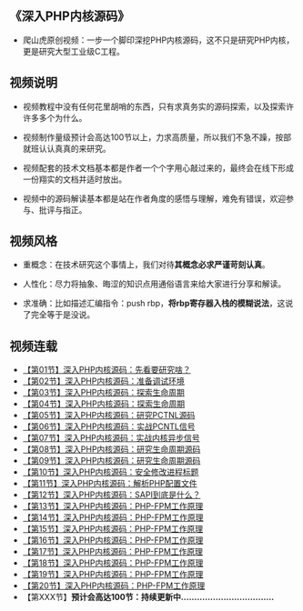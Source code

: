 ## 《深入PHP内核源码》

* 爬山虎原创视频：一步一个脚印深挖PHP内核源码，这不只是研究PHP内核，更是研究大型工业级C工程。

## 视频说明

* 视频教程中没有任何花里胡哨的东西，只有求真务实的源码探索，以及探索许许多多个为什么。

* 视频制作量级预计会高达100节以上，力求高质量，所以我们不急不躁，按部就班认认真真的来研究。

* 视频配套的技术文档基本都是作者一个个字用心敲过来的，最终会在线下形成一份翔实的文档并适时放出。

* 视频中的源码解读基本都是站在作者角度的感悟与理解，难免有错误，欢迎参与、批评与指正。

## 视频风格

* 重概念：在技术研究这个事情上，我们对待**其概念必求严谨苛刻认真**。

* 人性化：尽力将抽象、晦涩的知识点用通俗语言来给大家进行分享和解读。

* 求准确：比如描述汇编指令：push rbp，**将rbp寄存器入栈的模糊说法**，这说了完全等于是没说。


## 视频连载

* [【第01节】深入PHP内核源码：先看要研究啥？](https://www.bilibili.com/video/BV1pP4y1G7ae/)   
* [【第02节】深入PHP内核源码：准备调试环境](https://www.bilibili.com/video/BV1Fb4y1H7C1/)   
* [【第03节】深入PHP内核源码：探索生命周期](https://www.bilibili.com/video/BV1XS4y1376q/)   
* [【第04节】深入PHP内核源码：探索生命周期](https://www.bilibili.com/video/BV1TZ4y1m7PD/)   
* [【第05节】深入PHP内核源码：研究PCTNL源码](https://www.bilibili.com/video/BV1dB4y127HX/)   
* [【第06节】深入PHP内核源码：实战PCNTL信号](https://www.bilibili.com/video/BV1NZ4y1t728/)   
* [【第07节】深入PHP内核源码：实战内核异步信号](https://www.bilibili.com/video/BV1mY411T7No/)   
* [【第08节】深入PHP内核源码：研究生命周期源码](https://www.bilibili.com/video/BV1gt4y1V7gD/)   
* [【第09节】深入PHP内核源码：研究生命周期源码](https://www.bilibili.com/video/BV1Vt4y1g7RW/)   
* [【第10节】深入PHP内核源码：安全修改进程标题](https://www.bilibili.com/video/BV1fa411V77x/)   
* [【第11节】深入PHP内核源码：解析PHP配置文件](https://www.bilibili.com/video/BV1mG4y1q7XY/)   
* [【第12节】深入PHP内核源码：SAPI到底是什么？](https://www.bilibili.com/video/BV1Ge4y1S7Cg/)   
* [【第13节】深入PHP内核源码：PHP-FPM工作原理](https://www.bilibili.com/video/BV1UP411w7vG/)   
* [【第14节】深入PHP内核源码：PHP-FPM工作原理](https://www.bilibili.com/video/BV1Z841187tU/)   
* [【第15节】深入PHP内核源码：PHP-FPM工作原理](https://www.bilibili.com/video/BV1r44y1U7VV/)   
* [【第16节】深入PHP内核源码：PHP-FPM工作原理](https://www.bilibili.com/video/BV1UX4y1U7Jx/)   
* [【第17节】深入PHP内核源码：PHP-FPM工作原理](https://www.bilibili.com/video/BV1FP411o7ZP/)   
* [【第18节】深入PHP内核源码：PHP-FPM工作原理](https://www.bilibili.com/video/BV1QT411q7uA/)   
* [【第19节】深入PHP内核源码：PHP-FPM工作原理](https://www.bilibili.com/video/BV1Gk4y1J7cV/)   
* [【第20节】深入PHP内核源码：PHP-FPM工作原理](https://www.bilibili.com/video/BV1UX4y117Ei/)   
* 【第XXX节】**预计会高达100节：持续更新中...................................**    

